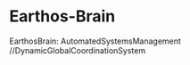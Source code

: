 Earthos-Brain
=============

EarthosBrain: AutomatedSystemsManagement //DynamicGlobalCoordinationSystem
